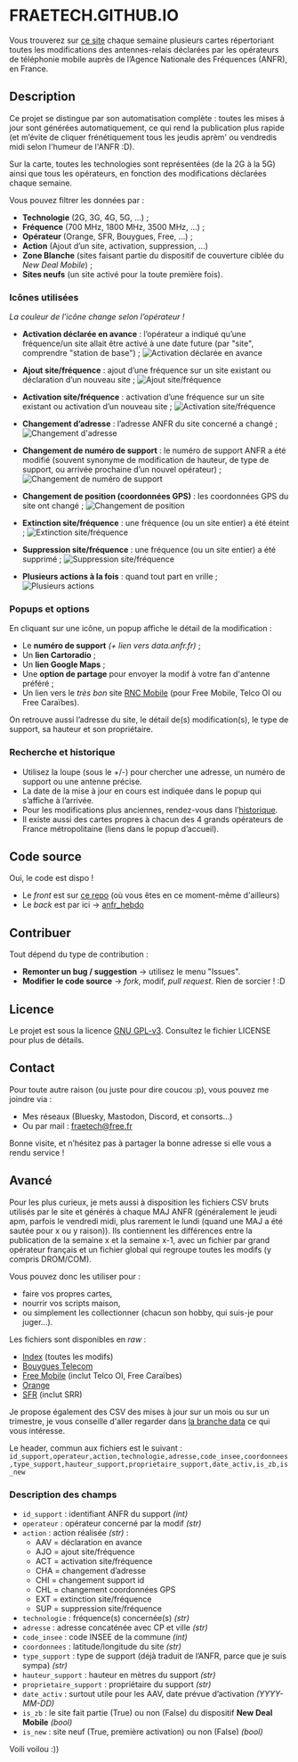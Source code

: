 # FRAETECH.GITHUB.IO
Vous trouverez sur [ce site](https://fraetech.github.io/) chaque semaine plusieurs cartes répertoriant toutes les modifications des antennes-relais déclarées par les opérateurs de téléphonie mobile auprès de l’Agence Nationale des Fréquences (ANFR), en France.

## Description
Ce projet se distingue par son automatisation complète : toutes les mises à jour sont générées automatiquement, ce qui rend la publication plus rapide (et m’évite de cliquer frénétiquement tous les jeudis aprèm' ou vendredis midi selon l'humeur de l'ANFR :D).

Sur la carte, toutes les technologies sont représentées (de la 2G à la 5G) ainsi que tous les opérateurs, en fonction des modifications déclarées chaque semaine.

Vous pouvez filtrer les données par :
- **Technologie** (2G, 3G, 4G, 5G, …) ;
- **Fréquence** (700 MHz, 1800 MHz, 3500 MHz, …) ;
- **Opérateur** (Orange, SFR, Bouygues, Free, …) ;
- **Action** (Ajout d’un site, activation, suppression, …)
- **Zone Blanche** (sites faisant partie du dispositif de couverture ciblée du *New Deal Mobile*) ;
- **Sites neufs** (un site activé pour la toute première fois).

### Icônes utilisées
*La couleur de l’icône change selon l’opérateur !*

- **Activation déclarée en avance** : l’opérateur a indiqué qu’une fréquence/un site allait être activé à une date future (par "site", comprendre "station de base") ;
![Activation déclarée en avance](https://raw.githubusercontent.com/fraetech/maj-hebdo/refs/heads/data/icons/byt_aav.avif)

- **Ajout site/fréquence** : ajout d’une fréquence sur un site existant ou déclaration d’un nouveau site ;
![Ajout site/fréquence](https://raw.githubusercontent.com/fraetech/maj-hebdo/refs/heads/data/icons/byt_ajo.avif)

- **Activation site/fréquence** : activation d’une fréquence sur un site existant ou activation d’un nouveau site ;
![Activation site/fréquence](https://raw.githubusercontent.com/fraetech/maj-hebdo/refs/heads/data/icons/byt_all.avif)

- **Changement d’adresse** : l’adresse ANFR du site concerné a changé ;
![Changement d'adresse](https://raw.githubusercontent.com/fraetech/maj-hebdo/refs/heads/data/icons/byt_cha.avif)

- **Changement de numéro de support** : le numéro de support ANFR a été modifié (souvent synonyme de modification de hauteur, de type de support, ou arrivée prochaine d’un nouvel opérateur) ;
![Changement de numéro de support](https://raw.githubusercontent.com/fraetech/maj-hebdo/refs/heads/data/icons/byt_chi.avif)

- **Changement de position (coordonnées GPS)** : les coordonnées GPS du site ont changé ;
![Changement de position](https://raw.githubusercontent.com/fraetech/maj-hebdo/refs/heads/data/icons/byt_chl.avif)

- **Extinction site/fréquence** : une fréquence (ou un site entier) a été éteint ;
![Extinction site/fréquence](https://raw.githubusercontent.com/fraetech/maj-hebdo/refs/heads/data/icons/byt_ext.avif)

- **Suppression site/fréquence** : une fréquence (ou un site entier) a été supprimé ;
![Suppression site/fréquence](https://raw.githubusercontent.com/fraetech/maj-hebdo/refs/heads/data/icons/byt_sup.avif)

- **Plusieurs actions à la fois** : quand tout part en vrille ;
![Plusieurs actions](https://raw.githubusercontent.com/fraetech/maj-hebdo/refs/heads/data/icons/byt.avif)

### Popups et options
En cliquant sur une icône, un popup affiche le détail de la modification :
- Le **numéro de support** *(+ lien vers data.anfr.fr)* ;
- Un **lien Cartoradio** ;
- Un **lien Google Maps** ;
- Une **option de partage** pour envoyer la modif à votre fan d'antenne préféré ;
- Un lien vers le *très bon* site [RNC Mobile](https://rncmobile.net/) (pour Free Mobile, Telco OI ou Free Caraïbes).

On retrouve aussi l’adresse du site, le détail de(s) modification(s), le type de support, sa hauteur et son propriétaire.

### Recherche et historique
- Utilisez la loupe (sous le +/-) pour chercher une adresse, un numéro de support ou une antenne précise.
- La date de la mise à jour en cours est indiquée dans le popup qui s’affiche à l’arrivée.
- Pour les modifications plus anciennes, rendez-vous dans l’[historique](https://fraetech.github.io/history.html).
- Il existe aussi des cartes propres à chacun des 4 grands opérateurs de France métropolitaine (liens dans le popup d’accueil).

## Code source
Oui, le code est dispo !
- Le *front* est sur [ce repo](https://github.com/fraetech/fraetech.github.io) (où vous êtes en ce moment-même d'ailleurs)
- Le *back* est par ici -> [anfr_hebdo](https://github.com/fraetech/anfr_hebdo)

## Contribuer
Tout dépend du type de contribution :
- **Remonter un bug / suggestion** → utilisez le menu "Issues".
- **Modifier le code source** → *fork*, modif, *pull request*. Rien de sorcier ! :D

## Licence
Le projet est sous la licence [GNU GPL-v3](./LICENSE). Consultez le fichier LICENSE pour plus de détails.

## Contact
Pour toute autre raison (ou juste pour dire coucou :p), vous pouvez me joindre via :
- Mes réseaux (Bluesky, Mastodon, Discord, et consorts…)
- Ou par mail : [fraetech@free.fr](mailto:fraetech@free.fr)

Bonne visite, et n’hésitez pas à partager la bonne adresse si elle vous a rendu service !

## Avancé
Pour les plus curieux, je mets aussi à disposition les fichiers CSV bruts utilisés par le site et générés à chaque MAJ ANFR (généralement le jeudi apm, parfois le vendredi midi, plus rarement le lundi (quand une MAJ a été sautée pour x ou y raison)).
Ils contiennent les différences entre la publication de la semaine x et la semaine x-1, avec un fichier par grand opérateur français et un fichier global qui regroupe toutes les modifs (y compris DROM/COM).

Vous pouvez donc les utiliser pour :
- faire vos propres cartes,
- nourrir vos scripts maison,
- ou simplement les collectionner (chacun son hobby, qui suis-je pour juger…).

Les fichiers sont disponibles en *raw* :
- [Index](https://raw.githubusercontent.com/fraetech/fraetech.github.io/refs/heads/data/files/hebdo/index.csv) (toutes les modifs)
- [Bouygues Telecom](https://raw.githubusercontent.com/fraetech/fraetech.github.io/refs/heads/data/files/hebdo/bouygues.csv)
- [Free Mobile](https://raw.githubusercontent.com/fraetech/fraetech.github.io/refs/heads/data/files/hebdo/free.csv) (inclut Telco OI, Free Caraïbes)
- [Orange](https://raw.githubusercontent.com/fraetech/fraetech.github.io/refs/heads/data/files/hebdo/orange.csv)
- [SFR](https://raw.githubusercontent.com/fraetech/fraetech.github.io/refs/heads/data/files/hebdo/sfr.csv) (inclut SRR)

Je propose également des CSV des mises à jour sur un mois ou sur un trimestre, je vous conseille d'aller regarder dans [la branche data](https://github.com/fraetech/fraetech.github.io/tree/data/files) ce qui vous intéresse.

Le header, commun aux fichiers est le suivant :
```id_support,operateur,action,technologie,adresse,code_insee,coordonnees,type_support,hauteur_support,proprietaire_support,date_activ,is_zb,is_new```

### Description des champs
- `id_support` : identifiant ANFR du support *(int)*
- `operateur` : opérateur concerné par la modif *(str)*
- `action` : action réalisée *(str)* :
  - AAV = déclaration en avance
  - AJO = ajout site/fréquence
  - ACT = activation site/fréquence
  - CHA = changement d’adresse
  - CHI = changement support id
  - CHL = changement coordonnées GPS
  - EXT = extinction site/fréquence
  - SUP = suppression site/fréquence
- `technologie` : fréquence(s) concernée(s) *(str)*
- `adresse` : adresse concaténée avec CP et ville *(str)*
- `code_insee` : code INSEE de la commune *(int)*
- `coordonnees` : latitude/longitude du site *(str)*
- `type_support` : type de support (déjà traduit de l’ANFR, parce que je suis sympa) *(str)*
- `hauteur_support` : hauteur en mètres du support *(str)*
- `proprietaire_support` : propriétaire du support *(str)*
- `date_activ` : surtout utile pour les AAV, date prévue d’activation *(YYYY-MM-DD)*
- `is_zb` : le site fait partie (True) ou non (False) du dispositif **New Deal Mobile** *(bool)*
- `is_new` : site neuf (True, première activation) ou non (False) *(bool)*

Voili voilou :))
